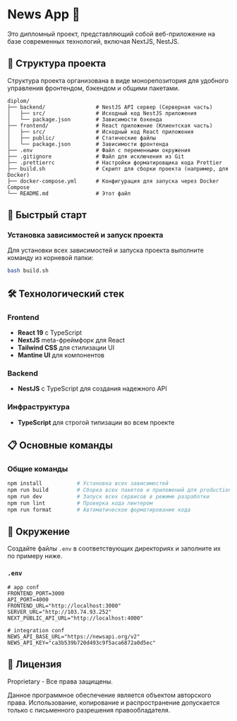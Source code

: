 # News App 🚀

Это дипломный проект, представляющий собой веб-приложение на базе современных технологий, включая NextJS, NestJS.

## 📁 Структура проекта

Структура проекта организована в виде монорепозитория для удобного управления фронтендом, бэкендом и общими пакетами.

```
diplom/
├── backend/                # NestJS API сервер (Серверная часть)
│   ├── src/                # Исходный код NestJS приложения
│   └── package.json        # Зависимости бэкенда
├── frontend/               # React приложение (Клиентская часть)
│   ├── src/                # Исходный код React приложения
│   ├── public/             # Статические файлы
│   └── package.json        # Зависимости фронтенда
├── .env                    # Файл с переменными окружения
├── .gitignore              # Файл для исключения из Git
├── .prettierrc             # Настройки форматировщика кода Prettier
├── build.sh                # Скрипт для сборки проекта (например, для Docker)
├── docker-compose.yml      # Конфигурация для запуска через Docker Compose
└── README.md               # Этот файл
```

## 🚀 Быстрый старт

### Установка зависимостей и запуск проекта

Для установки всех зависимостей и запуска проекта выполните команду из корневой папки:
```bash
bash build.sh
```

## 🛠 Технологический стек

### **Frontend**

- **React 19** с TypeScript
- **NextJS** meta-фреймфорк для React
- **Tailwind CSS** для стилизации UI
- **Mantine UI** для компонентов

### **Backend**

- **NestJS** с TypeScript для создания надежного API

### **Инфраструктура**

- **TypeScript** для строгой типизации во всем проекте

## 📋 Основные команды

### **Общие команды**

```bash
npm install           # Установка всех зависимостей
npm run build         # Сборка всех пакетов и приложений для production
npm run dev           # Запуск всех сервисов в режиме разработки
npm run lint          # Проверка кода линтером
npm run format        # Автоматическое форматирование кода
```

## 🔧 Окружение

Создайте файлы `.env` в соответствующих директориях и заполните их по примеру ниже.

### `.env`

```env
# app conf
FRONTEND_PORT=3000
API_PORT=4000
FRONTEND_URL="http://localhost:3000"
SERVER_URL="http://103.74.93.252"
NEXT_PUBLIC_API_URL="http://localhost:4000"

# integration conf
NEWS_API_BASE_URL="https://newsapi.org/v2"
NEWS_API_KEY="ca3b539b720d493c9f5aca6872a0d5ec"

```

## 📄 Лицензия

Proprietary - Все права защищены.

Данное программное обеспечение является объектом авторского права. Использование, копирование и распространение допускается только с письменного разрешения правообладателя.
